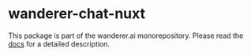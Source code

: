 # wanderer-chat-nuxt
This package is part of the wanderer.ai monorepository.
Please read the [docs](wanderer.ai/docs) for a detailed description.
